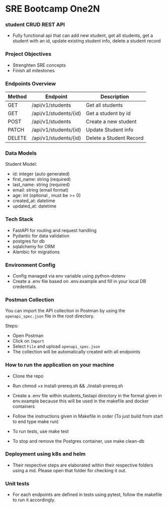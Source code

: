# SRE Bootcamp One2N

### student CRUD REST API
- Fully functional api that can add new student, get all students, get a student with an id, update existing student info, delete a student record

### Project Objectives
- Strenghten SRE concepts
- Finish all milestones

### Endpoints Overview
| Method | Endpoint | Description |
|--------|----------|-------------|
| GET | /api/v1/students | Get all students |
| GET | /api/v1/students/{id} | Get a student by id |
| POST | /api/v1/students | Create a new student |
| PATCH | /api/v1/students/{id} | Update Student info |
| DELETE | /api/v1/students/{id} | Delete a Student Record |

### Data Models
Student Model:
- id: integer (auto generated)
- first_name: string (required)
- last_name: string (required)
- email: string (email format)
- age: int (optional , must be >= 0)
- created_at: datetime
- updated_at: datetime

### Tech Stack
- FastAPI for routing and request handling
- Pydantic for data validation
- postgres for db
- sqlalchemy for ORM
- Alembic for migrations

### Environment Config
- Config managed via env variable using python-dotenv
- Create a .env file based on .env.example and fill in your local DB credentials.

###  Postman Collection

You can import the API collection in Postman by using the `openapi_spec.json` file in the root directory.

Steps:
- Open Postman
- Click on `Import`
- Select `File` and upload `openapi_spec.json`
- The collection will be automatically created with all endpoints

### How to run the application on your machine

* Clone the repo

* Run chmod +x install-prereq.sh && ./install-prereq.sh

* Create a .env file within students_fastapi directory in the format given in env.example because this will be used in the makefile and docker containers

* Follow the instructions given in Makefile in order (To just build from start to end type make run)

* To run tests, use make test

* To stop and remove the Postgres container, use make clean-db

### Deployment using k8s and helm
- Their respective steps are elaborated within their respective folders using a md. Please open that folder for checking it out.

### Unit tests

* For each endpoints are defined in tests using pytest, follow the makefile to run it accordingly.
